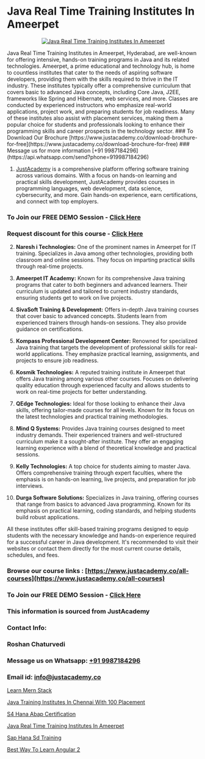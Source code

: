 # Java Real Time Training Institutes In Ameerpet

<p align="center">
  <a href="https://justacademy.co/course-detail/advance-java-training">
    <img src="https://justacademy.co/storage2/course_image/1676637892_course_image.webp" alt="Java Real Time Training Institutes In Ameerpet">
  </a>
</p>
Java Real Time Training Institutes in Ameerpet, Hyderabad, are well-known for offering intensive, hands-on training programs in Java and its related technologies. Ameerpet, a prime educational and technology hub, is home to countless institutes that cater to the needs of aspiring software developers, providing them with the skills required to thrive in the IT industry. These institutes typically offer a comprehensive curriculum that covers basic to advanced Java concepts, including Core Java, J2EE, frameworks like Spring and Hibernate, web services, and more. Classes are conducted by experienced instructors who emphasize real-world applications, project work, and preparing students for job readiness. Many of these institutes also assist with placement services, making them a popular choice for students and professionals looking to enhance their programming skills and career prospects in the technology sector.
### To Download Our Brochure [https://www.justacademy.co/download-brochure-for-free](https://www.justacademy.co/download-brochure-for-free)
### Message us for more information [+91 9987184296](https://api.whatsapp.com/send?phone=919987184296)

1) [JustAcademy](https://justacademy.co) is a comprehensive platform offering software training across various domains. With a focus on hands-on learning and practical skills development, JustAcademy provides courses in programming languages, web development, data science, cybersecurity, and more. Gain hands-on experience, earn certifications, and connect with top employers.

### To Join our FREE DEMO Session - [Click Here](https://www.justacademy.co/register-for-course-demo/)
### Request discount for this course - [Click Here](https://justacademy.co/contact-us/)

2) **Naresh i Technologies:** One of the prominent names in Ameerpet for IT training. Specializes in Java among other technologies, providing both classroom and online sessions. They focus on imparting practical skills through real-time projects.

3) **Ameerpet IT Academy:** Known for its comprehensive Java training programs that cater to both beginners and advanced learners. Their curriculum is updated and tailored to current industry standards, ensuring students get to work on live projects.

4) **SivaSoft Training & Development:** Offers in-depth Java training courses that cover basic to advanced concepts. Students learn from experienced trainers through hands-on sessions. They also provide guidance on certifications.

5) **Kompass Professional Development Center:** Renowned for specialized Java training that targets the development of professional skills for real-world applications. They emphasize practical learning, assignments, and projects to ensure job readiness.

6) **Kosmik Technologies:** A reputed training institute in Ameerpet that offers Java training among various other courses. Focuses on delivering quality education through experienced faculty and allows students to work on real-time projects for better understanding.

7) **QEdge Technologies:** Ideal for those looking to enhance their Java skills, offering tailor-made courses for all levels. Known for its focus on the latest technologies and practical training methodologies.

8) **Mind Q Systems:** Provides Java training courses designed to meet industry demands. Their experienced trainers and well-structured curriculum make it a sought-after institute. They offer an engaging learning experience with a blend of theoretical knowledge and practical sessions.

9) **Kelly Technologies:** A top choice for students aiming to master Java. Offers comprehensive training through expert faculties, where the emphasis is on hands-on learning, live projects, and preparation for job interviews.

10) **Durga Software Solutions:** Specializes in Java training, offering courses that range from basics to advanced Java programming. Known for its emphasis on practical learning, coding standards, and helping students build robust applications.

All these institutes offer skill-based training programs designed to equip students with the necessary knowledge and hands-on experience required for a successful career in Java development. It's recommended to visit their websites or contact them directly for the most current course details, schedules, and fees.

### Browse our course links : [https://www.justacademy.co/all-courses](https://www.justacademy.co/all-courses) 
### To Join our FREE DEMO Session - [Click Here](https://www.justacademy.co/register-for-course-demo)


### This information is sourced from JustAcademy
### Contact Info:
### Roshan Chaturvedi
### Message us on Whatsapp: [+91 9987184296](https://api.whatsapp.com/send?phone=919987184296)
### Email id: [info@justacademy.co](mailto:info@justacademy.co)
                
[Learn Mern Stack](https://www.linkedin.com/pulse/learn-mern-stack-justacademy-beangaluru-m5boc/)

[Java Training Institutes In Chennai With 100 Placement](https://www.linkedin.com/pulse/java-training-institutes-chennai-100-placement-krodf?trackingId=Kyd88gz%2BgHsc0BnxmJTVcQ%3D%3D&lipi=urn%3Ali%3Apage%3Ad_flagship3_company_admin%3BonfNNyQQRXKvud4lFfnrRQ%3D%3D)

[S4 Hana Abap Certification](https://medium.com/@AkashSingh2052/s4-hana-abap-certification-18fd7b200148)

[Java Real Time Training Institutes In Ameerpet](https://medium.com/@prempja40/java-real-time-training-institutes-in-ameerpet-aeb7aa2d81e8)

[Sap Hana Sd Training](https://justacademyin.github.io/justacademy/sap-hana-sd-training)

[Best Way To Learn Angular 2](https://justacademyin.github.io/justacademy/best-way-to-learn-angular-2)

